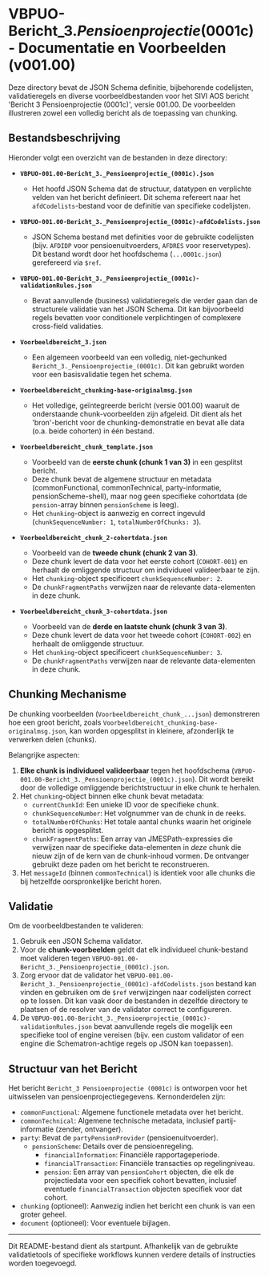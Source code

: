 # VBPUO-Bericht_3._Pensioenprojectie_(0001c) - Documentatie en Voorbeelden (v001.00)

Deze directory bevat de JSON Schema definitie, bijbehorende codelijsten, validatieregels en diverse voorbeeldbestanden voor het SIVI AOS bericht 'Bericht 3 Pensioenprojectie (0001c)', versie 001.00. De voorbeelden illustreren zowel een volledig bericht als de toepassing van chunking.

## Bestandsbeschrijving

Hieronder volgt een overzicht van de bestanden in deze directory:

*   **`VBPUO-001.00-Bericht_3._Pensioenprojectie_(0001c).json`**
    *   Het hoofd JSON Schema dat de structuur, datatypen en verplichte velden van het bericht definieert. Dit schema refereert naar het `afdCodelists`-bestand voor de definitie van specifieke codelijsten.

*   **`VBPUO-001.00-Bericht_3._Pensioenprojectie_(0001c)-afdCodelists.json`**
    *   JSON Schema bestand met definities voor de gebruikte codelijsten (bijv. `AFDIDP` voor pensioenuitvoerders, `AFDRES` voor reservetypes). Dit bestand wordt door het hoofdschema (`...0001c.json`) gerefereerd via `$ref`.

*   **`VBPUO-001.00-Bericht_3._Pensioenprojectie_(0001c)-validationRules.json`**
    *   Bevat aanvullende (business) validatieregels die verder gaan dan de structurele validatie van het JSON Schema. Dit kan bijvoorbeeld regels bevatten voor conditionele verplichtingen of complexere cross-field validaties.

*   **`Voorbeeldbereicht_3.json`**
    *   Een algemeen voorbeeld van een volledig, niet-gechunked `Bericht_3._Pensioenprojectie_(0001c)`. Dit kan gebruikt worden voor een basisvalidatie tegen het schema.

*   **`Voorbeeldbereicht_chunking-base-originalmsg.json`**
    *   Het volledige, geïntegreerde bericht (versie 001.00) waaruit de onderstaande chunk-voorbeelden zijn afgeleid. Dit dient als het 'bron'-bericht voor de chunking-demonstratie en bevat alle data (o.a. beide cohorten) in één bestand.

*   **`Voorbeeldbereicht_chunk_template.json`**
    *   Voorbeeld van de **eerste chunk (chunk 1 van 3)** in een gesplitst bericht.
    *   Deze chunk bevat de algemene structuur en metadata (commonFunctional, commonTechnical, party-informatie, pensionScheme-shell), maar nog geen specifieke cohortdata (de `pension`-array binnen `pensionScheme` is leeg).
    *   Het `chunking`-object is aanwezig en correct ingevuld (`chunkSequenceNumber: 1`, `totalNumberOfChunks: 3`).

*   **`Voorbeeldbereicht_chunk_2-cohortdata.json`**
    *   Voorbeeld van de **tweede chunk (chunk 2 van 3)**.
    *   Deze chunk levert de data voor het eerste cohort (`COHORT-001`) en herhaalt de omliggende structuur om individueel valideerbaar te zijn.
    *   Het `chunking`-object specificeert `chunkSequenceNumber: 2`.
    *   De `chunkFragmentPaths` verwijzen naar de relevante data-elementen in deze chunk.

*   **`Voorbeeldbereicht_chunk_3-cohortdata.json`**
    *   Voorbeeld van de **derde en laatste chunk (chunk 3 van 3)**.
    *   Deze chunk levert de data voor het tweede cohort (`COHORT-002`) en herhaalt de omliggende structuur.
    *   Het `chunking`-object specificeert `chunkSequenceNumber: 3`.
    *   De `chunkFragmentPaths` verwijzen naar de relevante data-elementen in deze chunk.

## Chunking Mechanisme

De chunking voorbeelden (`Voorbeeldbereicht_chunk_...json`) demonstreren hoe een groot bericht, zoals `Voorbeeldbereicht_chunking-base-originalmsg.json`, kan worden opgesplitst in kleinere, afzonderlijk te verwerken delen (chunks).

Belangrijke aspecten:
1.  **Elke chunk is individueel valideerbaar** tegen het hoofdschema (`VBPUO-001.00-Bericht_3._Pensioenprojectie_(0001c).json`). Dit wordt bereikt door de volledige omliggende berichtstructuur in elke chunk te herhalen.
2.  Het `chunking`-object binnen elke chunk bevat metadata:
    *   `currentChunkId`: Een unieke ID voor de specifieke chunk.
    *   `chunkSequenceNumber`: Het volgnummer van de chunk in de reeks.
    *   `totalNumberOfChunks`: Het totale aantal chunks waarin het originele bericht is opgesplitst.
    *   `chunkFragmentPaths`: Een array van JMESPath-expressies die verwijzen naar de specifieke data-elementen in *deze* chunk die nieuw zijn of de kern van de chunk-inhoud vormen. De ontvanger gebruikt deze paden om het bericht te reconstrueren.
3.  Het `messageId` (binnen `commonTechnical`) is identiek voor alle chunks die bij hetzelfde oorspronkelijke bericht horen.

## Validatie

Om de voorbeeldbestanden te valideren:
1.  Gebruik een JSON Schema validator.
2.  Voor de **chunk-voorbeelden** geldt dat elk individueel chunk-bestand moet valideren tegen `VBPUO-001.00-Bericht_3._Pensioenprojectie_(0001c).json`.
3.  Zorg ervoor dat de validator het `VBPUO-001.00-Bericht_3._Pensioenprojectie_(0001c)-afdCodelists.json` bestand kan vinden en gebruiken om de `$ref` verwijzingen naar codelijsten correct op te lossen. Dit kan vaak door de bestanden in dezelfde directory te plaatsen of de resolver van de validator correct te configureren.
4.  De `VBPUO-001.00-Bericht_3._Pensioenprojectie_(0001c)-validationRules.json` bevat aanvullende regels die mogelijk een specifieke tool of engine vereisen (bijv. een custom validator of een engine die Schematron-achtige regels op JSON kan toepassen).

## Structuur van het Bericht

Het bericht `Bericht_3 Pensioenprojectie (0001c)` is ontworpen voor het uitwisselen van pensioenprojectiegegevens. Kernonderdelen zijn:
*   `commonFunctional`: Algemene functionele metadata over het bericht.
*   `commonTechnical`: Algemene technische metadata, inclusief partij-informatie (zender, ontvanger).
*   `party`: Bevat de `partyPensionProvider` (pensioenuitvoerder).
    *   `pensionScheme`: Details over de pensioenregeling.
        *   `financialInformation`: Financiële rapportageperiode.
        *   `financialTransaction`: Financiële transacties op regelingniveau.
        *   `pension`: Een array van `pensionCohort` objecten, die elk de projectiedata voor een specifiek cohort bevatten, inclusief eventuele `financialTransaction` objecten specifiek voor dat cohort.
*   `chunking` (optioneel): Aanwezig indien het bericht een chunk is van een groter geheel.
*   `document` (optioneel): Voor eventuele bijlagen.

---
Dit README-bestand dient als startpunt. Afhankelijk van de gebruikte validatietools of specifieke workflows kunnen verdere details of instructies worden toegevoegd.